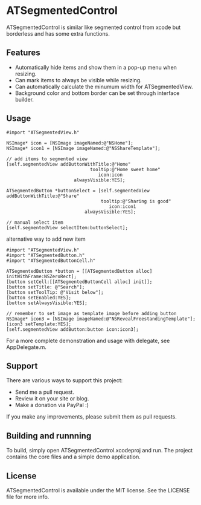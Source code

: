 # ATSegmentedControl

ATSegmentedControl is similar like segmented control from xcode but borderless and has some extra functions. 

## Features

* Automatically hide items and show them in a pop-up menu when resizing.
* Can mark items to always be visible while resizing.
* Can automatically calculate the minumum width for ATSegmentedView.
* Background color and bottom border can be set through interface builder.

## Usage

	#import "ATSegmentedView.h"

	NSImage* icon = [NSImage imageNamed:@"NSHome"];
	NSImage* icon1 = [NSImage imageNamed:@"NSShareTemplate"];

	// add items to segmented view
	[self.segmentedView addButtonWithTitle:@"Home"
	                               tooltip:@"Home sweet home"
	                                  icon:icon
	                         alwaysVisible:YES];

	ATSegmentedButton *buttonSelect = [self.segmentedView addButtonWithTitle:@"Share"
	                                   tooltip:@"Sharing is good"
	                                      icon:icon1
	                             alwaysVisible:YES];
 
	// manual select item
	[self.segmentedView selectItem:buttonSelect];

alternative way to add new item

	#import "ATSegmentedView.h"
	#import "ATSegmentedButton.h"
	#import "ATSegmentedButtonCell.h"

	ATSegmentedButton *button = [[ATSegmentedButton alloc] initWithFrame:NSZeroRect];
	[button setCell:[[ATSegmentedButtonCell alloc] init]];
	[button setTitle: @"Search"];
	[button setToolTip: @"Visit below"];
	[button setEnabled:YES];
	[button setAlwaysVisible:YES];
	
	// remember to set image as template image before adding button
	NSImage* icon3 = [NSImage imageNamed:@"NSRevealFreestandingTemplate"];
	[icon3 setTemplate:YES];
	[self.segmentedView addButton:button icon:icon3];

For a more complete demonstration and usage with delegate, see AppDelegate.m.

## Support

There are various ways to support this project:
* Send me a pull request.
* Review it on your site or blog.
* Make a donation via PayPal :)

If you make any improvements, please submit them as pull requests.

## Building and runnning

To build, simply open ATSegmentedControl.xcodeproj and run. The project contains the core files and a simple demo application.

## License

ATSegmentedControl is available under the MIT license. See the LICENSE file for more info.
